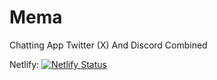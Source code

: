# Mema
Chatting App Twitter (X) And Discord Combined

Netlify:
[![Netlify Status](https://api.netlify.com/api/v1/badges/40e3d86c-5f00-4d1d-8e6f-eeb409174ebf/deploy-status)](https://app.netlify.com/sites/mema-chat/deploys)